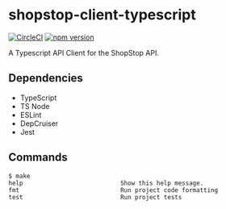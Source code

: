 # shopstop-client-typescript

[![CircleCI](https://circleci.com/gh/shopstop/shopstop-client-typescript.svg?style=svg&circle-token=9e711384dde961c3bcf65ea8586600d49f38727e)](https://circleci.com/gh/shopstop/shopstop-client-typescript)
[![npm version](https://badge.fury.io/js/%40shopstop%2Fshopstop-client-typescript.svg)](https://badge.fury.io/js/%40shopstop%2Fshopstop-client-typescript)

A Typescript API Client for the ShopStop API.

## Dependencies

- TypeScript
- TS Node
- ESLint
- DepCruiser
- Jest

## Commands

```
$ make
help                           Show this help message.
fmt                            Run project code formatting
test                           Run project tests
```
